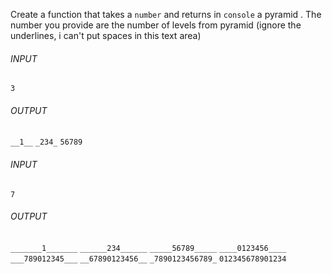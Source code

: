 Create a function that takes a `number` and returns in `console` a pyramid . The number you provide are the number of levels from pyramid (ignore the underlines, i can't put spaces in this text area)

###### INPUT

`3`

###### OUTPUT

`__1__`
`_234_`
`56789`

###### INPUT

`7`

###### OUTPUT

`_______1_______`
`______234______`
`_____56789_____`
`____0123456____`
`___789012345___`
`__67890123456__`
`_7890123456789_`
`012345678901234`

